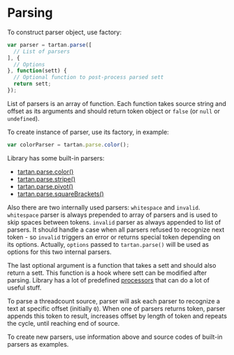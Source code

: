 # Parsing

To construct parser object, use factory:
```javascript
var parser = tartan.parse([
  // List of parsers
], {
  // Options
}, function(sett) {
  // Optional function to post-process parsed sett
  return sett;
});
```

List of parsers is an array of function. Each function 
takes source string and offset as its arguments and should
return token object or `false` (or `null` or `undefined`).

To create instance of parser, use its factory, in example:
```javascript
var colorParser = tartan.parse.color();
```

Library has some built-in parsers:
* [tartan.parse.color()](parsers/color.md) 
* [tartan.parse.stripe()](parsers/stripe.md) 
* [tartan.parse.pivot()](parsers/pivot.md) 
* [tartan.parse.squareBrackets()](parsers/square-brackets.md)
 
Also there are two internally used parsers: `whitespace` and `invalid`.
`whitespace` parser is always prepended to array of parsers and is used to
skip spaces between tokens. `invalid` parser as always appended to list of 
parsers. It should handle a case when all parsers refused to recognize next
token - so `invalid` triggers an error or returns special token depending on
its options. Actually, `options` passed to `tartan.parse()` will be used as 
options for this two internal parsers.

The last optional argument is a function that takes a sett and should also 
return a sett. This function is a hook where sett can be modified after parsing.
Library has a lot of predefined [processors](processing.md) that can do a lot of
useful stuff.
 
To parse a threadcount source, parser will ask each parser to recognize a text at
specific offset (initially `0`). When one of parsers returns token, parser appends 
this token to result, increases offset by length of token and repeats the cycle,
until reaching end of source.
 
To create new parsers, use information above and source codes of built-in parsers
as examples.
  